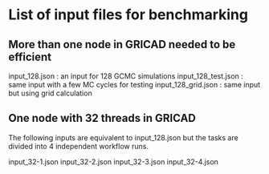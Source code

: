 # List of input files for benchmarking

## More than one node in GRICAD needed to be efficient
input_128.json      : an input for 128 GCMC simulations
input_128_test.json : same input with a few MC cycles for testing
input_128_grid.json : same input but using grid calculation

## One node with 32 threads in GRICAD
The following inputs are equivalent to input_128.json but the tasks are divided into 4 independent workflow runs.

input_32-1.json
input_32-2.json
input_32-3.json
input_32-4.json
